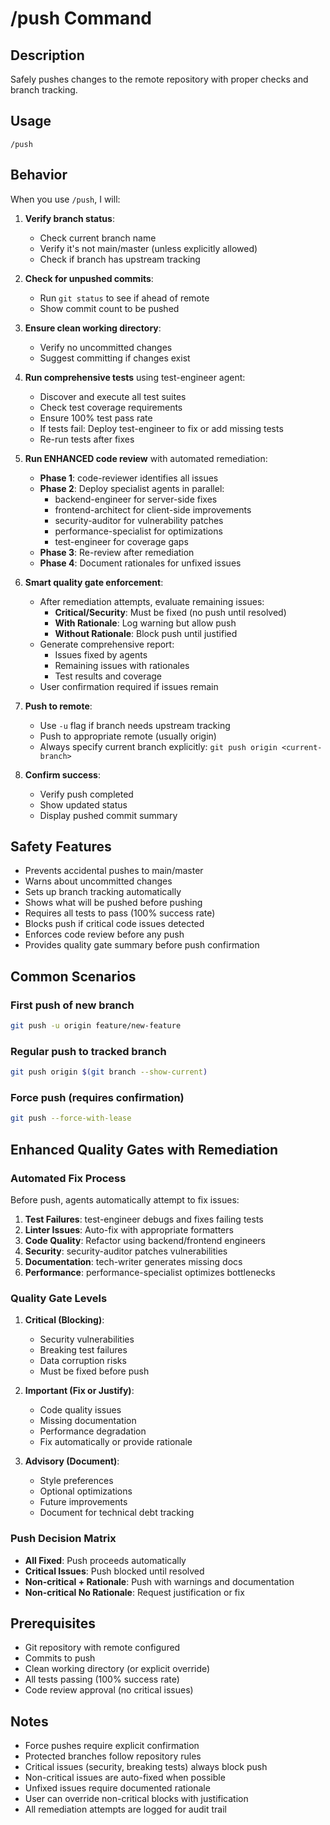 # /push Command

## Description
Safely pushes changes to the remote repository with proper checks and branch tracking.

## Usage
```
/push
```

## Behavior
When you use `/push`, I will:

1. **Verify branch status**:
   - Check current branch name
   - Verify it's not main/master (unless explicitly allowed)
   - Check if branch has upstream tracking

2. **Check for unpushed commits**:
   - Run `git status` to see if ahead of remote
   - Show commit count to be pushed

3. **Ensure clean working directory**:
   - Verify no uncommitted changes
   - Suggest committing if changes exist

4. **Run comprehensive tests** using test-engineer agent:
   - Discover and execute all test suites
   - Check test coverage requirements
   - Ensure 100% test pass rate
   - If tests fail: Deploy test-engineer to fix or add missing tests
   - Re-run tests after fixes

5. **Run ENHANCED code review** with automated remediation:
   - **Phase 1**: code-reviewer identifies all issues
   - **Phase 2**: Deploy specialist agents in parallel:
     - backend-engineer for server-side fixes
     - frontend-architect for client-side improvements
     - security-auditor for vulnerability patches
     - performance-specialist for optimizations
     - test-engineer for coverage gaps
   - **Phase 3**: Re-review after remediation
   - **Phase 4**: Document rationales for unfixed issues

6. **Smart quality gate enforcement**:
   - After remediation attempts, evaluate remaining issues:
     - **Critical/Security**: Must be fixed (no push until resolved)
     - **With Rationale**: Log warning but allow push
     - **Without Rationale**: Block push until justified
   - Generate comprehensive report:
     - Issues fixed by agents
     - Remaining issues with rationales
     - Test results and coverage
   - User confirmation required if issues remain

7. **Push to remote**:
   - Use `-u` flag if branch needs upstream tracking
   - Push to appropriate remote (usually origin)
   - Always specify current branch explicitly: `git push origin <current-branch>`

8. **Confirm success**:
   - Verify push completed
   - Show updated status
   - Display pushed commit summary

## Safety Features
- Prevents accidental pushes to main/master
- Warns about uncommitted changes
- Sets up branch tracking automatically
- Shows what will be pushed before pushing
- Requires all tests to pass (100% success rate)
- Blocks push if critical code issues detected
- Enforces code review before any push
- Provides quality gate summary before push confirmation

## Common Scenarios

### First push of new branch
```bash
git push -u origin feature/new-feature
```

### Regular push to tracked branch
```bash
git push origin $(git branch --show-current)
```

### Force push (requires confirmation)
```bash
git push --force-with-lease
```

## Enhanced Quality Gates with Remediation

### Automated Fix Process
Before push, agents automatically attempt to fix issues:
1. **Test Failures**: test-engineer debugs and fixes failing tests
2. **Linter Issues**: Auto-fix with appropriate formatters
3. **Code Quality**: Refactor using backend/frontend engineers
4. **Security**: security-auditor patches vulnerabilities
5. **Documentation**: tech-writer generates missing docs
6. **Performance**: performance-specialist optimizes bottlenecks

### Quality Gate Levels
1. **Critical (Blocking)**:
   - Security vulnerabilities
   - Breaking test failures
   - Data corruption risks
   - Must be fixed before push

2. **Important (Fix or Justify)**:
   - Code quality issues
   - Missing documentation
   - Performance degradation
   - Fix automatically or provide rationale

3. **Advisory (Document)**:
   - Style preferences
   - Optional optimizations
   - Future improvements
   - Document for technical debt tracking

### Push Decision Matrix
- **All Fixed**: Push proceeds automatically
- **Critical Issues**: Push blocked until resolved
- **Non-critical + Rationale**: Push with warnings and documentation
- **Non-critical No Rationale**: Request justification or fix

## Prerequisites
- Git repository with remote configured
- Commits to push
- Clean working directory (or explicit override)
- All tests passing (100% success rate)
- Code review approval (no critical issues)

## Notes
- Force pushes require explicit confirmation
- Protected branches follow repository rules
- Critical issues (security, breaking tests) always block push
- Non-critical issues are auto-fixed when possible
- Unfixed issues require documented rationale
- User can override non-critical blocks with justification
- All remediation attempts are logged for audit trail
